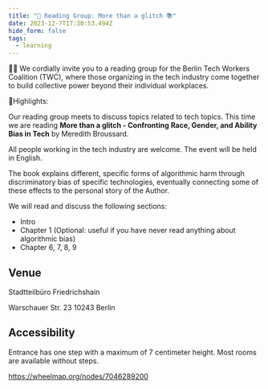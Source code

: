 ```yaml
---
title: "🎉 Reading Group: More than a glitch 📚"
date: 2023-12-7T17:30:53.494Z
hide_form: false
tags:
  - learning
---
```

🧚‍♂️ We cordially invite you to a reading group for the Berlin Tech Workers Coalition (TWC), where those organizing in the tech industry come together to build collective power beyond their individual workplaces.

💫Highlights: 

Our reading group meets to discuss topics related to tech topics. This time we are reading **More than a glitch - Confronting Race, Gender, and Ability Bias in Tech** by Meredith Broussard.

All people working in the tech industry are welcome. The event will be held in English.

The book explains different, specific forms of algorithmic harm through discriminatory bias of specific technologies, eventually connecting some of these effects to the personal story of the Author.

We will read and discuss the following sections:

* Intro
* Chapter 1 (Optional: useful if you have never read anything about algorithmic bias)
* Chapter 6, 7, 8, 9

## Venue

Stadtteilbüro Friedrichshain

Warschauer Str. 23
10243 Berlin

## Accessibility

Entrance has one step with a maximum of 7 centimeter height. Most rooms are available without steps.

<https://wheelmap.org/nodes/7046289200>
